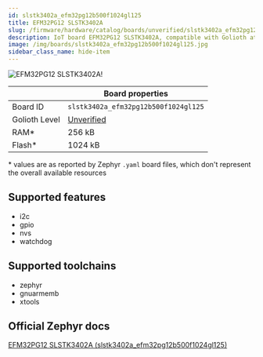 ```yaml
---
id: slstk3402a_efm32pg12b500f1024gl125
title: EFM32PG12 SLSTK3402A
slug: /firmware/hardware/catalog/boards/unverified/slstk3402a_efm32pg12b500f1024gl125
description: IoT board EFM32PG12 SLSTK3402A, compatible with Golioth at unverified level.
image: /img/boards/slstk3402a_efm32pg12b500f1024gl125.jpg
sidebar_class_name: hide-item
---
```


[//]: # (This is an auto-generated file, do not edit! Changes to it will be lost upon re-generation)

![EFM32PG12 SLSTK3402A!](/img/boards/slstk3402a_efm32pg12b500f1024gl125.jpg "EFM32PG12 SLSTK3402A")

|                | Board properties     |
| -------------  | -------------------- |
| Board ID       | `slstk3402a_efm32pg12b500f1024gl125` |
| Golioth Level  | [Unverified](/firmware/hardware#unverified-boards) |
| RAM*           | 256 kB |
| Flash*         | 1024 kB |

\* values are as reported by Zephyr `.yaml` board files, which don't represent the overall available resources



## Supported features

* i2c
* gpio
* nvs
* watchdog

## Supported toolchains

* zephyr
* gnuarmemb
* xtools

## Official Zephyr docs

[EFM32PG12 SLSTK3402A (slstk3402a_efm32pg12b500f1024gl125)](https://docs.zephyrproject.org/latest/boards/silabs/starter_kits/slstk3402a/doc/index.html)
